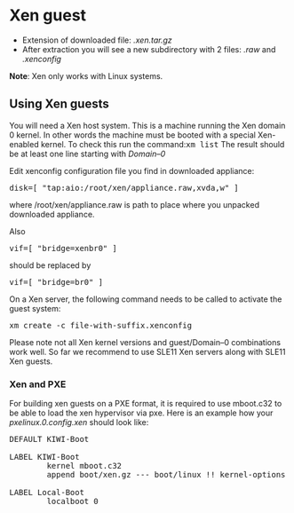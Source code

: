 # Xen guest

* Extension of downloaded file: *.xen.tar.gz*
* After extraction you will see a new subdirectory with 2 files: *.raw* and *.xenconfig*

__Note__: Xen only works with Linux systems.

## Using Xen guests

You will need a Xen host system. This is a machine running the
Xen domain 0 kernel. In other words the machine must be booted with
a special Xen-enabled kernel. To check this run the command:<tt>xm
list</tt> The result should be at least one line starting with
*Domain&ndash;0*

Edit xenconfig configuration file you find in downloaded appliance:

<pre>disk=[ "tap:aio:/root/xen/appliance.raw,xvda,w" ]</pre>

where /root/xen/appliance.raw is path to place where you unpacked
downloaded appliance.

Also

<pre>vif=[ "bridge=xenbr0" ]</pre>

should be replaced by

<pre>vif=[ "bridge=br0" ]</pre>

On a Xen server, the following command needs to be called to activate
the guest system:

<pre>xm create -c file-with-suffix.xenconfig</pre>
Please note not all Xen kernel versions and guest/Domain&ndash;0
combinations work well. So far we recommend to use SLE11 Xen servers
along with SLE11 Xen guests.

### Xen and PXE
For building xen guests on a PXE format, it is required to use mboot.c32
to be able to load the xen hypervisor via pxe. Here is an example how your
*pxelinux.0.config.xen* should look like:

<pre>
DEFAULT KIWI-Boot

LABEL KIWI-Boot
        kernel mboot.c32
        append boot/xen.gz --- boot/linux !! kernel-options !! --- boot/initrd

LABEL Local-Boot
        localboot 0
</pre>
